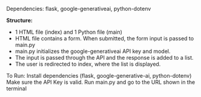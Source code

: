 Dependencies: flask, google-generativeai, python-dotenv

**Structure:**

- 1 HTML file (index) and 1 Python file (main)
- HTML file contains a form. When submitted, the form input is passed to main.py
- main.py initializes the google-generativeai API key and model.
- The input is passed through the API and the response is added to a list.
- The user is redirected to index, where the list is displayed.

To Run:
Install dependencies (flask, google-generative-ai, python-dotenv)
Make sure the API Key is valid.
Run main.py and go to the URL shown in the terminal
